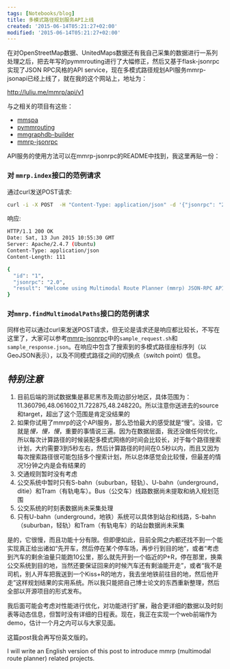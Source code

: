```yaml
---
tags: [Notebooks/blog]
title: 多模式路径规划服务API上线
created: '2015-06-14T05:21:27+02:00'
modified: '2015-06-14T05:21:27+02:00'
---
```


在对OpenStreetMap数据、UnitedMaps数据还有我自己采集的数据进行一系列处理之后，把去年写的pymmrouting进行了大幅修正，然后又基于flask-jsonrpc实现了JSON RPC风格的API service，现在多模式路径规划API服务mmrp-jsonapi已经上线了，就在我的这个网站上，地址为：

http://luliu.me/mmrp/api/v1

与之相关的项目有这些：

- [mmspa](https://github.com/tumluliu/mmspa)
- [pymmrouting](https://github.com/tumluliu/pymmrouting)
- [mmgraphdb-builder](https://github.com/tumluliu/mmgraphdb-builder)
- [mmrp-jsonrpc](https://github.com/tumluliu/mmrp-jsonrpc)

API服务的使用方法可以在mmrp-jsonrpc的README中找到，我这里再贴一份：

### 对 `mmrp.index`接口的范例请求

通过curl发送POST请求:

```bash
curl -i -X POST  -H "Content-Type: application/json" -d '{"jsonrpc": "2.0", "method": "mmrp.index", "params": {}, "id": "1"}' http://luliu.me/mmrp/api/v1
```

响应:

```bash
HTTP/1.1 200 OK
Date: Sat, 13 Jun 2015 10:55:30 GMT
Server: Apache/2.4.7 (Ubuntu)
Content-Type: application/json
Content-Length: 111

{
  "id": "1", 
  "jsonrpc": "2.0", 
  "result": "Welcome using Multimodal Route Planner (mmrp) JSON-RPC API"
}
```

### 对`mmrp.findMultimodalPaths`接口的范例请求

同样也可以通过curl来发送POST请求，但无论是请求还是响应都比较长，不写在这里了，大家可以参考[mmrp-jsonrpc](https://github.com/tumluliu/mmrp-jsonrpc)中的`sample_request.sh`和`sample_response.json`。在响应中包含了搜索到的多模式路径座标序列（以GeoJSON表示），以及不同模式路径之间的切换点（switch point）信息。

## *特别注意*

1. 目前后端的测试数据集是慕尼黑市及周边部分地区，具体范围为：11.360796,48.061602,11.722875,48.248220。所以注意你送进去的source和target，超出了这个范围是肯定没结果的
2. 如果你试用了mmrp的这个API服务，那么恐怕最大的感受就是“慢”。没错，它就是*慢，慢，慢*，重要的事情说三遍。因为在数据层面，我还没做任何优化，所以每次计算路径的时候装配多模式网络的时间会比较长，对于每个路径搜索计划，大约需要3到5秒左右，然后计算路径的时间在0.5秒以内，而且又因为每次搜索路径很可能包括多个搜索计划，所以总体感觉会比较慢，但最差的情况1分钟之内是会有结果的
3. 交通规则暂时没有考虑
4. 公交系统中暂时只有S-bahn（suburban，轻轨）、U-bahn（underground，ditie）和Tram（有轨电车）。Bus（公交车）线路数据尚未提取和纳入规划范围
5. 公交系统的时刻表数据尚未采集处理
6. 只有U-bahn（underground，地铁）系统可以具体到站台和线路，S-bahn（suburban，轻轨）和Tram（有轨电车）的站台数据尚未采集

是的，它很慢，而且功能十分有限。但即便如此，目前全网之内都还找不到一个能实现真正给出诸如“先开车，然后停在某个停车场，再步行到目的地”，或者“考虑到汽车的剩余油量只能跑10公里，那么就先开到一个临近的P+R，停在那里，换乘公交系统到目的地，当然还要保证回来的时候汽车还有剩油能开走”，或者“我不是司机，别人开车把我送到一个Kiss+R的地方，我去坐地铁前往目的地，然后他开走”这样规划结果的实用系统。所以我只能把自己博士论文的东西重新整理，然后全部以开源项目的形式发布。

我后面可能会考虑对性能进行优化，对功能进行扩展，融合更详细的数据以及时刻表等动态信息，但暂时没有详细的日程表。现在，我正在实现一个web前端作为demo，估计一个月之内可以与大家见面。

这篇post我会再写份英文版的。

I will write an English version of this post to introduce mmrp (multimodal route planner) related projects.
